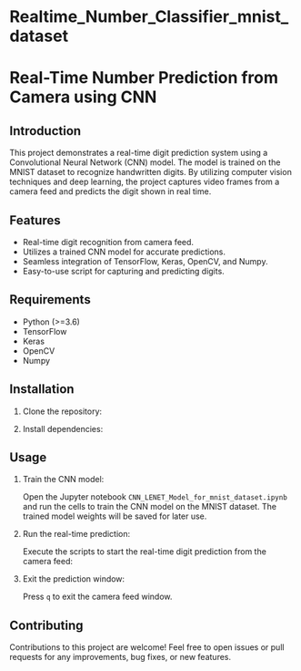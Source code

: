# Realtime_Number_Classifier_mnist_dataset
# Real-Time Number Prediction from Camera using CNN


## Introduction

This project demonstrates a real-time digit prediction system using a Convolutional Neural Network (CNN) model. The model is trained on the MNIST dataset to recognize handwritten digits. By utilizing computer vision techniques and deep learning, the project captures video frames from a camera feed and predicts the digit shown in real time.

## Features

- Real-time digit recognition from camera feed.
- Utilizes a trained CNN model for accurate predictions.
- Seamless integration of TensorFlow, Keras, OpenCV, and Numpy.
- Easy-to-use script for capturing and predicting digits.

## Requirements

- Python (>=3.6)
- TensorFlow
- Keras
- OpenCV
- Numpy

## Installation

1. Clone the repository:

2. Install dependencies:

## Usage

1. Train the CNN model:

    Open the Jupyter notebook `CNN_LENET_Model_for_mnist_dataset.ipynb` and run the cells to train the CNN model on the MNIST dataset. The trained model weights will be saved for later use.

2. Run the real-time prediction:

    Execute the scripts to start the real-time digit prediction from the camera feed:

3. Exit the prediction window:

    Press `q` to exit the camera feed window.

## Contributing

Contributions to this project are welcome! Feel free to open issues or pull requests for any improvements, bug fixes, or new features.
